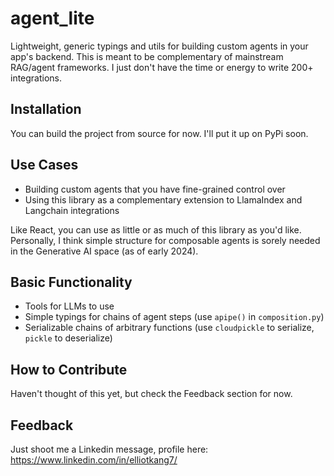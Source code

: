 # agent_lite
Lightweight, generic typings and utils for building custom agents in your app's backend. This is meant to be complementary of mainstream RAG/agent frameworks. I just don't have the time or energy to write 200+ integrations.

## Installation
You can build the project from source for now. I'll put it up on PyPi soon.

## Use Cases
- Building custom agents that you have fine-grained control over
- Using this library as a complementary extension to LlamaIndex and Langchain integrations

Like React, you can use as little or as much of this library as you'd like. Personally, I think simple structure for composable agents is sorely needed in the Generative AI space (as of early 2024).

## Basic Functionality
- Tools for LLMs to use
- Simple typings for chains of agent steps (use ```apipe()``` in ```composition.py```)
- Serializable chains of arbitrary functions (use ```cloudpickle``` to serialize, ```pickle``` to deserialize)

## How to Contribute
Haven't thought of this yet, but check the Feedback section for now.

## Feedback
Just shoot me a Linkedin message, profile here: https://www.linkedin.com/in/elliotkang7/
